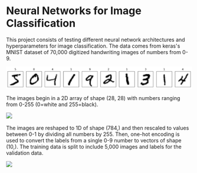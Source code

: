# Neural Networks for Image Classification

This project consists of testing different neural network architectures and hyperparameters for image classification. The data comes from keras's MNIST dataset of 70,000 digitized handwriting images of numbers from 0-9. 

![](/images/_nn_sample_MNIST_images.png)

The images begin in a 2D array of shape (28, 28) with numbers ranging from 0-255 (0=white and 255=black).

![](/images/_nn_train_images_3.png.png)

The images are reshaped to 1D of shape (784,) and then rescaled to values between 0-1 by dividing all numbers by 255. Then, one-hot encoding is used to convert the labels from a single 0-9 number to vectors of shape (10,). The training data is split to include 5,000 images and labels for the validation data.

![](/images/_nn_train_labels.png.png)

